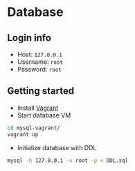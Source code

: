 [Vagrant]: https://www.vagrantup.com/

# Database

## Login info

- Host: `127.0.0.1`
- Username: `root`
- Password: `root`

## Getting started

- Install [Vagrant][Vagrant]
- Start database VM

```bash
cd mysql-vagrant/
vagrant up
```

- Initialize database with DDL

```bash
mysql -h 127.0.0.1 -u root -p < DDL.sql
```
